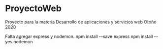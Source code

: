 # ProyectoWeb
Proyecto para la materia Desarrollo de aplicaciones y servicios web Otoño 2020


Falta agregar express y nodemon.
npm install --save express
npm install --yes nodemon
